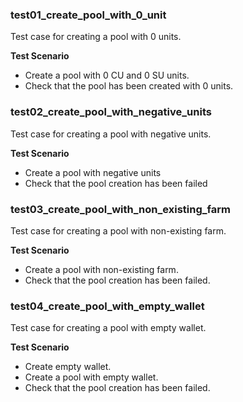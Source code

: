 ### test01_create_pool_with_0_unit

Test case for creating a pool with 0 units.

**Test Scenario**

- Create a pool with 0 CU and 0 SU units.
- Check that the pool has been created with 0 units.

### test02_create_pool_with_negative_units

Test case for creating a pool with negative units.

**Test Scenario**

- Create a pool with negative units
- Check that the pool creation has been failed

### test03_create_pool_with_non_existing_farm

Test case for creating a pool with non-existing farm.

**Test Scenario**

- Create a pool with non-existing farm.
- Check that the pool creation has been failed.

### test04_create_pool_with_empty_wallet

Test case for creating a pool with empty wallet.

**Test Scenario**

- Create empty wallet.
- Create a pool with empty wallet.
- Check that the pool creation has been failed.

